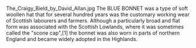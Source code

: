 The_Craigy_Bield_by_David_Allan.jpg The BLUE BONNET was a type of soft woollen hat that for several hundred years was the customary working wear of Scottish labourers and farmers. Although a particularly broad and flat form was associated with the Scottish Lowlands, where it was sometimes called the "scone cap",[1] the bonnet was also worn in parts of northern England and became widely adopted in the Highlands.

